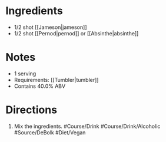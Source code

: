 # Ingredients
- 1/2 shot [[Jameson|jameson]]
- 1/2 shot [[Pernod|pernod]] or [[Absinthe|absinthe]]
# Notes
- 1 serving
- Requirements: [[Tumbler|tumbler]]
- Contains 40.0% ABV
# Directions
1. Mix the ingredients.
#Course/Drink #Course/Drink/Alcoholic #Source/DeBolk #Diet/Vegan 